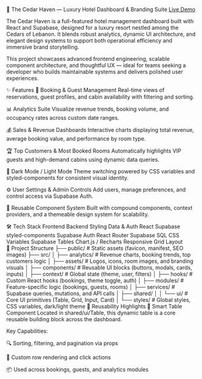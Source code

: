 🏨 The Cedar Haven — Luxury Hotel Dashboard & Branding Suite
[Live Demo](https://the-cedar-haven.vercel.app)


The Cedar Haven is a full-featured hotel management dashboard built with React and Supabase, designed for a luxury resort nestled among the Cedars of Lebanon. It blends robust analytics, dynamic UI architecture, and elegant design systems to support both operational efficiency and immersive brand storytelling.

This project showcases advanced frontend engineering, scalable component architecture, and thoughtful UX — ideal for teams seeking a developer who builds maintainable systems and delivers polished user experiences.

✨ Features
📅 Booking & Guest Management Real-time views of reservations, guest profiles, and cabin availability with filtering and sorting.

📊 Analytics Suite Visualize revenue trends, booking volume, and occupancy rates across custom date ranges.

💰 Sales & Revenue Dashboards Interactive charts displaying total revenue, average booking value, and performance by room type.

🏆 Top Customers & Most Booked Rooms Automatically highlights VIP guests and high-demand cabins using dynamic data queries.

🎨 Dark Mode / Light Mode Theme switching powered by CSS variables and styled-components for consistent visual identity.

⚙️ User Settings & Admin Controls Add users, manage preferences, and control access via Supabase Auth.

🧱 Reusable Component System Built with compound components, context providers, and a themeable design system for scalability.

🛠️ Tech Stack
Frontend	Backend	Styling	Data & Auth
React	Supabase	styled-components	Supabase Auth
React Router	Supabase SQL	CSS Variables	Supabase Tables
Chart.js / Recharts		Responsive Grid Layout	
📁 Project Structure
├── public/           # Static assets (favicon, manifest, SEO images)
├── src/
│   ├── analytics/    # Revenue charts, booking trends, top customers logic
│   ├── assets/       # Logos, icons, room images, and branding visuals
│   ├── components/   # Reusable UI blocks (buttons, modals, cards, inputs)
│   ├── context/      # Global state (theme, user, filters)
│   ├── hooks/        # Custom React hooks (bookings, theme toggle, auth)
│   ├── modules/      # Feature-specific logic (bookings, guests, rooms)
│   ├── services/     # Supabase queries, mutations, and API calls
│   ├── shared/
│   │   └── ui/       # Core UI primitives (Table, Grid, Input, Card)
│   └── styles/       # Global styles, CSS variables, dark/light theme
🔁 Reusability Highlights
🧠 Smart Table Component
Located in shared/ui/Table, this dynamic table is a core reusable building block across the dashboard.

Key Capabilities:

🔍 Sorting, filtering, and pagination via props

🎯 Custom row rendering and click actions

📦 Used across bookings, guests, and analytics modules
